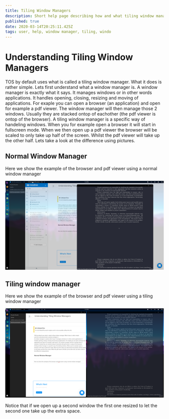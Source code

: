 ```yaml
---
title: Tiling Window Managers
description: Short help page describing how and what tiling window managers are.
published: true
date: 2020-03-14T20:25:11.425Z
tags: user, help, window manager, tiling, windo
---
```


# Understanding Tiling Window Managers

TOS by default uses what is called a tiling window manager. What it does is rather simple.
Lets first understand what a window manager is.
A window manager is exactly what it says. It manages windows or in other words applications. It handles opening, closing, resizing and moving of applications. For exaple you can open a browser (an application) and open for example a pdf viewer. The window manager will then manage those 2 windows. Usually they are stacked ontop of eachother (the pdf viewer is ontop of the browser).
A tiling window manager is a specific way of handeling windows. When you for example open a browser it will start in fullscreen mode. When we then open up a pdf viewer the browser will be scaled to only take up half of the screen. Whilst the pdf viewer will take up the other half. Lets take a look at the difference using pictures.

## Normal Window Manager

Here we show the example of the browser and pdf viewer using a normal window manager

![84be730-window-manager.png](/84be730-window-manager.png)


## Tiling window manager
Here we show the example of the browser and pdf viewer using a tiling window manager

![d113f3b-tiling-window-manager.png](/d113f3b-tiling-window-manager.png)

Notice that if we open up a second window the first one resized to let the second one take up the extra space.
